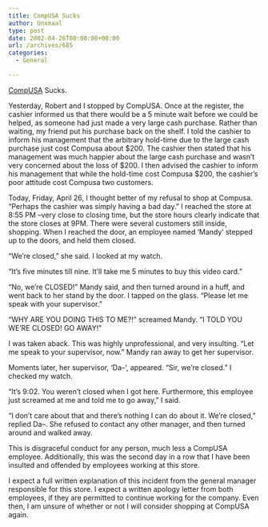 ```yaml
---
title: CompUSA Sucks
author: Unxmaal
type: post
date: 2002-04-26T00:00:00+00:00
url: /archives/685
categories:
  - General

---
```

[CompUSA][1] Sucks. 

Yesterday, Robert and I stopped by CompUSA. Once at the register, the cashier informed us that there would be a 5 minute wait before we could be helped, as someone had just made a very large cash purchase. Rather than waiting, my friend put his purchase back on the shelf. I told the cashier to inform his management that the arbitrary hold-time due to the large cash purchase just cost Compusa about $200. The cashier then stated that his management was much happier about the large cash purchase and wasn&#8217;t very concerned about the loss of $200. I then advised the cashier to inform his management that while the hold-time cost Compusa $200, the cashier&#8217;s poor attitude cost Compusa two customers.

Today, Friday, April 26, I thought better of my refusal to shop at Compusa. &#8220;Perhaps the cashier was simply having a bad day.&#8221; I reached the store at 8:55 PM &#8211;very close to closing time, but the store hours clearly indicate that the store closes at 9PM. There were several customers still inside, shopping. When I reached the door, an employee named &#8216;Mandy&#8217; stepped up to the doors, and held them closed. 

&#8220;We&#8217;re closed,&#8221; she said. I looked at my watch. 

&#8220;It&#8217;s five minutes till nine. It&#8217;ll take me 5 minutes to buy this video card.&#8221; 

&#8220;No, we&#8217;re CLOSED!&#8221; Mandy said, and then turned around in a huff, and went back to her stand by the door. I tapped on the glass. &#8220;Please let me speak with your supervisor.&#8221;

&#8220;WHY ARE YOU DOING THIS TO ME?!&#8221; screamed Mandy. &#8220;I TOLD YOU WE&#8217;RE CLOSED! GO AWAY!&#8221; 

I was taken aback. This was highly unprofessional, and very insulting. &#8220;Let me speak to your supervisor, now.&#8221; Mandy ran away to get her supervisor. 

Moments later, her supervisor, &#8216;Da&#8211;&#8216;, appeared. &#8220;Sir, we&#8217;re closed.&#8221; I checked my watch. 

&#8220;It&#8217;s 9:02. You weren&#8217;t closed when I got here. Furthermore, this employee just screamed at me and told me to go away,&#8221; I said.

&#8220;I don&#8217;t care about that and there&#8217;s nothing I can do about it. We&#8217;re closed,&#8221; replied Da&#8211;. She refused to contact any other manager, and then turned around and walked away. 

This is disgraceful conduct for any person, much less a CompUSA employee. Additionally, this was the second day in a row that I have been insulted and offended by employees working at this store. 

I expect a full written explanation of this incident from the general manager responsible for this store. I expect a written apology letter from both employees, if they are permitted to continue working for the company. Even then, I am unsure of whether or not I will consider shopping at CompUSA again.

 [1]: http://www.compusa.com